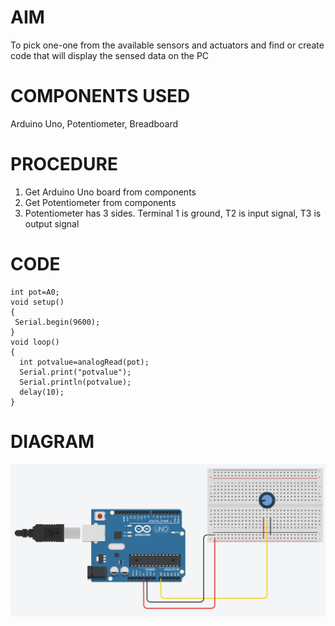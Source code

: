 # AIM
To pick one-one from the available sensors and actuators and find or create code that will display the sensed data on the PC
# COMPONENTS USED
Arduino Uno, Potentiometer, Breadboard
# PROCEDURE
1. Get Arduino Uno board from components
2. Get Potentiometer from components
3. Potentiometer has 3 sides. Terminal 1 is ground, T2 is input signal, T3 is output signal
# CODE
```
int pot=A0;
void setup()
{
 Serial.begin(9600);
}
void loop()
{
  int potvalue=analogRead(pot);
  Serial.print("potvalue");
  Serial.println(potvalue);
  delay(10);
}
```
# DIAGRAM
![Diagram](/Semester-7/Cyber-Physical-Systems/images/2(a).PNG)

